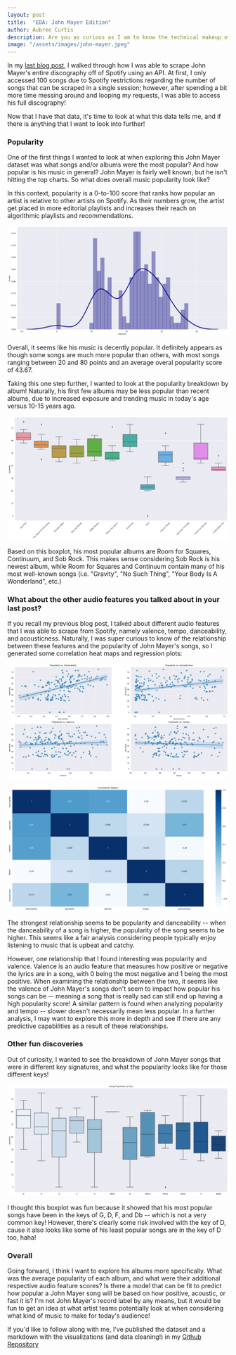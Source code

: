 ```yaml
---
layout: post
title:  "EDA: John Mayer Edition"
author: Aubree Curtis
description: Are you as curious as I am to know the technical makeup of John Mayer's discography?
image: "/assets/images/john-mayer.jpeg"
---
```


In my [last blog post](https://acurtis2023.github.io/stat386-projects/2022/10/19/Webscrape.html), I walked through how I was able to scrape John Mayer's entire discography off of Spotify using an API. At first, I only accessed 100 songs due to Spotify restrictions regarding the number of songs that can be scraped in a single session; however, after spending a bit more time messing around and looping my requests, I was able to access his full discography!

Now that I have that data, it's time to look at what this data tells me, and if there is anything that I want to look into further!

### Popularity

One of the first things I wanted to look at when exploring this John Mayer dataset was what songs and/or albums were the most popular? And how popular is his music in general? John Mayer is fairly well known, but he isn't hitting the top charts. So what does overall music popularity look like?

In this context, popularity is a 0-to-100 score that ranks how popular an artist is relative to other artists on Spotify. As their numbers grow, the artist get placed in more editorial playlists and increases their reach on algorithmic playlists and recommendations.

![PopularityDensity](https://raw.githubusercontent.com/acurtis2023/stat386-projects/main/assets/images/popularity_density.png)

Overall, it seems like his music is decently popular. It definitely appears as though some songs are much more popular than others, with most songs ranging between 20 and 80 points and an average overal popularity score of 43.67.

Taking this one step further, I wanted to look at the popularity breakdown by album! Naturally, his first few albums may be less popular than recent albums, due to increased exposure and trending music in today's age versus 10-15 years ago. 

![PopularitybyAlbum](https://raw.githubusercontent.com/acurtis2023/stat386-projects/main/assets/images/popularity_albums.png)

Based on this boxplot, his most popular albums are Room for Squares, Continuum, and Sob Rock. This makes sense considering Sob Rock is his newest album, while Room for Squares and Continuum contain many of his most well-known songs (i.e. "Gravity", "No Such Thing", "Your Body Is A Wonderland", etc.)

### What about the other audio features you talked about in your last post?

If you recall my previous blog post, I talked about different audio features that I was able to scrape from Spotify, namely valence, tempo, danceability, and acousticness. Naturally, I was super curious to know of the relationship between these features and the popularity of John Mayer's songs, so I generated some correlation heat maps and regression plots:

![PopularityReg](https://raw.githubusercontent.com/acurtis2023/stat386-projects/main/assets/images/popularity_reg.png)

![HeatMap](https://raw.githubusercontent.com/acurtis2023/stat386-projects/main/assets/images/heatmap.png)

The strongest relationship seems to be popularity and danceability -- when the danceability of a song is higher, the popularity of the song seems to be higher. This seems like a fair analysis considering people typically enjoy listening to music that is upbeat and catchy. 

However, one relationship that I found interesting was popularity and valence. Valence is an audio feature that measures how positive or negative the lyrics are in a song, with 0 being the most negative and 1 being the most positive. When examining the relationship between the two, it seems like the valence of John Mayer's songs don't seem to impact how popular his songs can be -- meaning a song that is really sad can still end up having a high popularity score! A similar pattern is found when analyzing popularity and tempo -- slower doesn't necessarily mean less popular. In a further analysis, I may want to explore this more in depth and see if there are any predictive capabilities as a result of these relationships.

### Other fun discoveries

Out of curiosity, I wanted to see the breakdown of John Mayer songs that were in different key signatures, and what the popularity looks like for those different keys!

![PopularitybyKey](https://raw.githubusercontent.com/acurtis2023/stat386-projects/main/assets/images/popularity_key.png)

I thought this boxplot was fun because it showed that his most popular songs have been in the keys of G, D, F, and Db -- which is not a very common key! However, there's clearly some risk involved with the key of D, cause it also looks like some of his least popular songs are in the key of D too, haha!

### Overall

Going forward, I think I want to explore his albums more specifically. What was the average popularity of each album, and what were their additional respective audio feature scores? Is there a model that can be fit to predict how popular a John Mayer song will be based on how positive, acoustic, or fast it is? I'm not John Mayer's record label by any means, but it would be fun to get an idea at what artist teams potentially look at when considering what kind of music to make for today's audience!

If you'd like to follow along with me, I've published the dataset and a markdown with the visualizations (and data cleaning!) in my [Github Repository](https://github.com/acurtis2023/Spotify_Scrape/blob/main/johnmayerEDA.ipynb)



